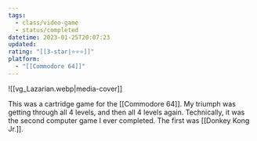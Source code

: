 ```yaml
---
tags:
  - class/video-game
  - status/completed
datetime: 2023-01-25T20:07:23
updated: 
rating: "[[3-star|⭐️⭐️⭐️]]"
platform:
  - "[[Commodore 64]]"
---
```

![[vg_Lazarian.webp|media-cover]]

This was a cartridge game for the [[Commodore 64]]. My triumph was getting through all 4 levels, and then all 4 levels again. Technically, it was the second computer game I ever completed. The first was [[Donkey Kong Jr.]].